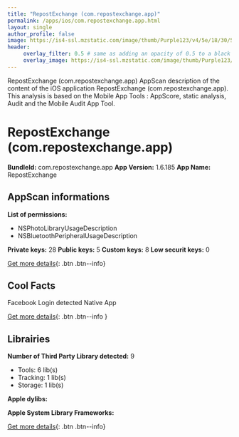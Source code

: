 ```yaml
---
title: "RepostExchange (com.repostexchange.app)"
permalink: /apps/ios/com.repostexchange.app.html
layout: single
author_profile: false
image: https://is4-ssl.mzstatic.com/image/thumb/Purple123/v4/5e/18/30/5e18300d-0e07-7d29-1641-4526144a98c5/AppIcon-0-0-1x_U007emarketing-0-0-0-4-0-0-sRGB-0-0-0-GLES2_U002c0-512MB-85-220-0-0.png/512x512bb.jpg
header: 
     overlay_filter: 0.5 # same as adding an opacity of 0.5 to a black background
     overlay_image: https://is4-ssl.mzstatic.com/image/thumb/Purple123/v4/5e/18/30/5e18300d-0e07-7d29-1641-4526144a98c5/AppIcon-0-0-1x_U007emarketing-0-0-0-4-0-0-sRGB-0-0-0-GLES2_U002c0-512MB-85-220-0-0.png/512x512bb.jpg
---
```

RepostExchange (com.repostexchange.app) AppScan description of the content of the iOS application RepostExchange (com.repostexchange.app). This analysis is based on the Mobile App Tools : AppScore, static analysis, Audit and the Mobile Audit App Tool.

# RepostExchange (com.repostexchange.app)

**BundleId:** com.repostexchange.app
**App Version:** 1.6.185
**App Name:** RepostExchange


## AppScan informations 

**List of permissions:** 
- NSPhotoLibraryUsageDescription
- NSBluetoothPeripheralUsageDescription
  
  
**Private keys:** 28
**Public keys:** 5
**Custom keys:** 8
**Low securit keys:** 0
  
[Get more details](/pricing.html){: .btn .btn--info}

## Cool Facts

Facebook Login detected
Native App
  
[Get more details](/pricing.html){: .btn .btn--info }

## Librairies 
**Number of Third Party Library detected:** 9
- Tools: 6 lib(s)
- Tracking: 1 lib(s)
- Storage: 1 lib(s)


**Apple dylibs:**


**Apple System Library Frameworks:**


  
[Get more details](/pricing.html){: .btn .btn--info}

